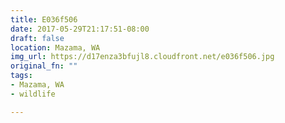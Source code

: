 ```yaml
---
title: E036f506
date: 2017-05-29T21:17:51-08:00
draft: false
location: Mazama, WA
img_url: https://d17enza3bfujl8.cloudfront.net/e036f506.jpg
original_fn: ""
tags:
- Mazama, WA
- wildlife

---
```

